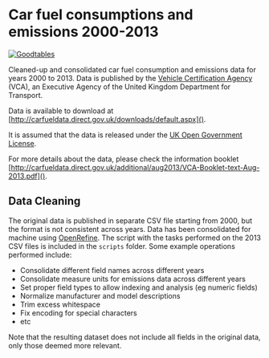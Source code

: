 # Car fuel consumptions and emissions 2000-2013

[![Goodtables](https://goodtables.io/badge/github/amercader/car-fuel-and-emissions.svg)](https://goodtables.io/github/amercader/car-fuel-and-emissions)


Cleaned-up and consolidated car fuel consumption and emissions data for years
2000 to 2013. Data is published by the [Vehicle Certification Agency](http://www.dft.gov.uk/vca/)
(VCA), an Executive Agency of the United Kingdom Department for Transport.

Data is available to download at [http://carfueldata.direct.gov.uk/downloads/default.aspx]().

It is assumed that the data is released under the [UK Open Government License](http://www.nationalarchives.gov.uk/doc/open-government-licence/version/2/).

For more details about the data, please check the information booklet
[http://carfueldata.direct.gov.uk/additional/aug2013/VCA-Booklet-text-Aug-2013.pdf]().

## Data Cleaning

The original data is published in separate CSV file starting from 2000, but
the format is not consistent across years. Data has been consolidated for
machine using [OpenRefine](http://openrefine.org). The script with the tasks
performed on the 2013 CSV files is included in the `scripts` folder. Some
example operations performed include:

* Consolidate different field names across different years
* Consolidate measure units for emissions data across different years
* Set proper field types to allow indexing and analysis (eg numeric fields)
* Normalize manufacturer and model descriptions
* Trim excess whitespace
* Fix encoding for special characters
* etc

Note that the resulting dataset does not include all fields in the original
data, only those deemed more relevant.

